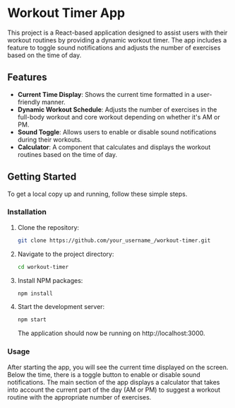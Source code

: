 # Workout Timer App

This project is a React-based application designed to assist users with their workout routines by providing a dynamic workout timer. The app includes a feature to toggle sound notifications and adjusts the number of exercises based on the time of day.

## Features

- **Current Time Display**: Shows the current time formatted in a user-friendly manner.
- **Dynamic Workout Schedule**: Adjusts the number of exercises in the full-body workout and core workout depending on whether it's AM or PM.
- **Sound Toggle**: Allows users to enable or disable sound notifications during their workouts.
- **Calculator**: A component that calculates and displays the workout routines based on the time of day.

## Getting Started

To get a local copy up and running, follow these simple steps.

### Installation

1. Clone the repository:
   ```sh
   git clone https://github.com/your_username_/workout-timer.git
   ```
2. Navigate to the project directory:

   ```sh
   cd workout-timer
   ```

3. Install NPM packages:

   ```sh
   npm install
   ```

4. Start the development server:

   ```sh
   npm start
   ```

   The application should now be running on http://localhost:3000.

### Usage

After starting the app, you will see the current time displayed on the screen. Below the time, there is a toggle button to enable or disable sound notifications. The main section of the app displays a calculator that takes into account the current part of the day (AM or PM) to suggest a workout routine with the appropriate number of exercises.
